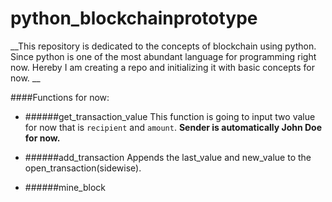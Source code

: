 # python_blockchainprototype

__This repository is dedicated to the concepts of blockchain using python. Since python is one of the most abundant language for programming right now. Hereby I am creating a repo and initializing it with basic concepts for now. __

####Functions for now:

* ######get_transaction_value
  This function is going to input two value for now that is `recipient` and `amount`. __Sender is automatically John Doe for now.__
  
* ######add_transaction
  Appends the last_value and new_value to the open_transaction(sidewise).
  
* ######mine_block
  
  
